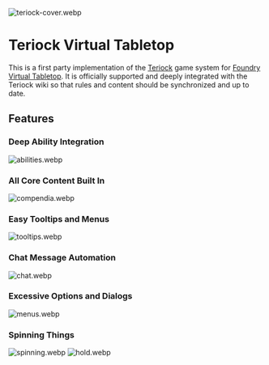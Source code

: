 ![teriock-cover.webp](src/assets/teriock-cover.webp)

# Teriock Virtual Tabletop

This is a first party implementation of the [Teriock](https://wiki.teriock.com) game system
for [Foundry Virtual Tabletop](http://foundryvtt.com/). It is officially supported and deeply integrated with the
Teriock wiki so that rules and content should be synchronized and up to date.

## Features

### Deep Ability Integration

![abilities.webp](src/assets/screenshots/abilities.webp)

### All Core Content Built In

![compendia.webp](src/assets/screenshots/compendia.webp)

### Easy Tooltips and Menus

![tooltips.webp](src/assets/screenshots/tooltips.webp)

### Chat Message Automation

![chat.webp](src/assets/screenshots/chat.webp)

### Excessive Options and Dialogs

![menus.webp](src/assets/screenshots/menus.webp)

### Spinning Things

![spinning.webp](src/assets/screenshots/spinning.webp)
![hold.webp](src/assets/screenshots/hold.webp)
